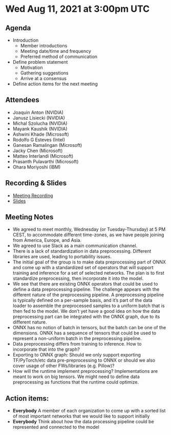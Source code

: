 <!--- SPDX-License-Identifier: Apache-2.0 -->

# Wed Aug 11, 2021 at 3:00pm UTC

## Agenda
* Introduction
  * Member introductions
  * Meeting date/time and frequency
  * Preferred method of communication
* Define problem statement
  * Motivation
  * Gathering suggestions
  * Arrive at a consensus
* Define action items for the next meeting

## Attendees
* Joaquin Anton (NVIDIA)
* Janusz Lisiecki (NVIDIA)
* Michal Szolucha (NVIDIA)
* Mayank Kaushik (NVIDIA)
* Ashwini Khade (Microsoft)
* Rodolfo G Esteves (Intel)
* Ganesan Ramalingan (Microsoft)
* Jacky Chen (Microsoft)
* Matteo Interlandi (Microsoft)
* Prasanth Pulavarthi (Microsoft)
* Ohara Moriyoshi (IBM)

## Recording & Slides

* [Meeting Recording](https://lists.lfaidata.foundation/g/onnx-wg-preprocessing/files/ONNX%20pre_post%20processing%20and%20featurization%20WG%20kick-off%20meting-20210811_180626-Meeting%20Recording.mp4)
* [Slides](slides/20210811_slides.pdf)

## Meeting Notes

* We agreed to meet monthly, Wednesday (or Tuesday-Thursday) at 5 PM CEST, to accommodate different time-zones, as we have people joining from America, Europe, and Asia.
* We agreed to use Slack as a main communication channel.
* There is a lack of standardization in data preprocessing. Different libraries are used, leading to portability issues.
* The initial goal of the group is to make data preprocessing part of ONNX and come up with a standardized set of operators that will support training and inference for a set of selected networks. The plan is to first standardize preprocessing, then incorporate it into the model.
* We see that there are existing ONNX operators that could be used to define a data preprocessing pipeline. The challenge appears with the different nature of the preprocessing pipeline. A preprocessing pipeline is typically defined on a per-sample basis, and it’s part of the data loader to assemble the preprocessed samples to a uniform batch that is then fed to the model. We don’t yet have a good idea on how the data preprocessing part can be integrated with the ONNX graph, due to its different nature.
* ONNX has no notion of batch in tensors, but the batch can be one of the dimensions. ONNX has a sequence of tensors that could be used to represent a non-uniform batch in the preprocessing pipeline.
* Data preprocessing differs from training to inference. How to incorporate that into the graph?
* Exporting to ONNX graph: Should we only support exporting TF/PyTorch/etc data pre-preprocessing to ONNX or should we also cover usage of other FWs/libraries (e.g. Pillow)?
* How will the runtime implement preprocessing? Implementations are meant to work on big tensors. We might need to define data preprocessing as functions that the runtime could optimize.

## Action items:
* **Everybody** A member of each organization to come up with a sorted list of most important networks that we would like to support initially
* **Everybody** Think about how the data processing pipeline could be represented and connected to the model
